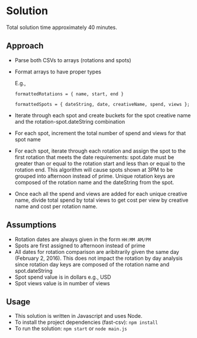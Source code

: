  # Solution

Total solution time approximately 40 minutes.

## Approach
- Parse both CSVs to arrays (rotations and spots)
- Format arrays to have proper types

  E.g.,

  `formattedRotations = {
      name,
      start,
      end
  }`

  `formattedSpots = {
      dateString,
      date,
      creativeName,
      spend,
      views
  };`

- Iterate through each spot and create buckets for the spot creative name and the rotation-spot.dateString combination
- For each spot, increment the total number of spend and views for that spot name
- For each spot, iterate through each rotation and assign the spot to the first rotation that meets the date requirements: spot.date must be greater than or equal to the rotation start and less than or equal to the rotation end. This algorithm will cause spots shown  at 3PM to be grouped into afternoon instead of prime. Unique rotation keys are composed of the rotation name and the dateString from the spot.
- Once each all the spend and views are added for each unique creative name, divide total spend by total views to get cost per view by creative name and cost per rotation name.


 ## Assumptions

- Rotation dates are always given in the form `HH:MM AM/PM`
- Spots are first assigned to afternoon instead of prime
- All dates for rotation comparison are aribitrarily given the same day (February 2, 2016). This does not impact the rotation by day analysis since rotation day keys are composed of the rotation name and spot.dateString
- Spot spend value is in dollars e.g., USD
- Spot views value is in number of views

 ## Usage

 - This solution is written in Javascript and uses Node.
 - To install the project dependencies (fast-csv): `npm install`
 - To run the solution: `npm start` or `node main.js`

